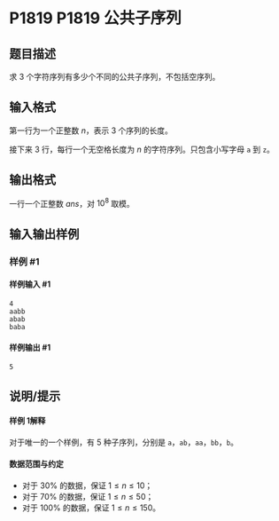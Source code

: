 # P1819 P1819 公共子序列

## 题目描述

求 $3$ 个字符序列有多少个不同的公共子序列，不包括空序列。

## 输入格式

第一行为一个正整数 $n$，表示 $3$ 个序列的长度。

接下来 $3$ 行，每行一个无空格长度为 $n$ 的字符序列。只包含小写字母 `a` 到 `z`。

## 输出格式

一行一个正整数 $ans$，对 $10^8$ 取模。

## 输入输出样例

### 样例 #1

#### 样例输入 #1

```
4   
aabb   
abab   
baba
```

#### 样例输出 #1

```
5
```

## 说明/提示

#### 样例 1解释

对于唯一的一个样例，有 $5$ 种子序列，分别是 `a`，`ab`，`aa`，`bb`，`b`。

#### 数据范围与约定

- 对于 $30\%$ 的数据，保证 $1 \le n \le 10$；
- 对于 $70\%$ 的数据，保证 $1 \le n \le 50$；
- 对于 $100\%$ 的数据，保证 $1 \le n \le 150$。
